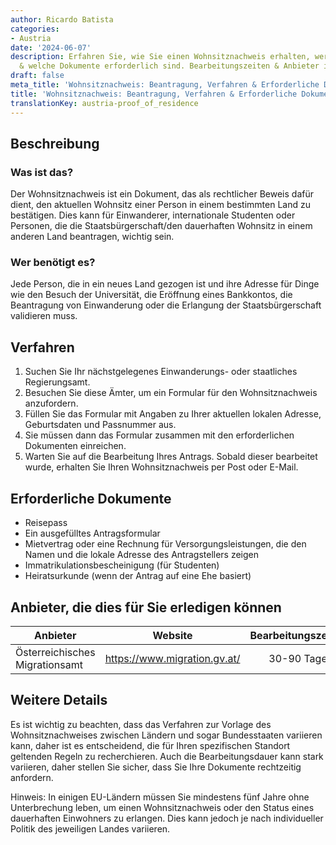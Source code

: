 ```yaml
---
author: Ricardo Batista
categories:
- Austria
date: '2024-06-07'
description: Erfahren Sie, wie Sie einen Wohnsitznachweis erhalten, wer ihn benötigt
  & welche Dokumente erforderlich sind. Bearbeitungszeiten & Anbieter im Überblick.
draft: false
meta_title: 'Wohnsitznachweis: Beantragung, Verfahren & Erforderliche Dokumente'
title: 'Wohnsitznachweis: Beantragung, Verfahren & Erforderliche Dokumente'
translationKey: austria-proof_of_residence
---
```



## Beschreibung
### Was ist das?
Der Wohnsitznachweis ist ein Dokument, das als rechtlicher Beweis dafür dient, den aktuellen Wohnsitz einer Person in einem bestimmten Land zu bestätigen. Dies kann für Einwanderer, internationale Studenten oder Personen, die die Staatsbürgerschaft/den dauerhaften Wohnsitz in einem anderen Land beantragen, wichtig sein.

### Wer benötigt es?
Jede Person, die in ein neues Land gezogen ist und ihre Adresse für Dinge wie den Besuch der Universität, die Eröffnung eines Bankkontos, die Beantragung von Einwanderung oder die Erlangung der Staatsbürgerschaft validieren muss.

## Verfahren
1. Suchen Sie Ihr nächstgelegenes Einwanderungs- oder staatliches Regierungsamt.
2. Besuchen Sie diese Ämter, um ein Formular für den Wohnsitznachweis anzufordern.
3. Füllen Sie das Formular mit Angaben zu Ihrer aktuellen lokalen Adresse, Geburtsdaten und Passnummer aus.
4. Sie müssen dann das Formular zusammen mit den erforderlichen Dokumenten einreichen.
5. Warten Sie auf die Bearbeitung Ihres Antrags. Sobald dieser bearbeitet wurde, erhalten Sie Ihren Wohnsitznachweis per Post oder E-Mail.

## Erforderliche Dokumente
- Reisepass
- Ein ausgefülltes Antragsformular
- Mietvertrag oder eine Rechnung für Versorgungsleistungen, die den Namen und die lokale Adresse des Antragstellers zeigen
- Immatrikulationsbescheinigung (für Studenten)
- Heiratsurkunde (wenn der Antrag auf eine Ehe basiert)

## Anbieter, die dies für Sie erledigen können

| Anbieter           |     Website                      |     Bearbeitungszeiten    |  Kosten      |
| ------------------ | ------------------------ |  :-------------: | :-----: |
| Österreichisches Migrationsamt |  https://www.migration.gv.at/  |      30-90 Tage  |   Variiert  |

## Weitere Details
Es ist wichtig zu beachten, dass das Verfahren zur Vorlage des Wohnsitznachweises zwischen Ländern und sogar Bundesstaaten variieren kann, daher ist es entscheidend, die für Ihren spezifischen Standort geltenden Regeln zu recherchieren. Auch die Bearbeitungsdauer kann stark variieren, daher stellen Sie sicher, dass Sie Ihre Dokumente rechtzeitig anfordern.

Hinweis: In einigen EU-Ländern müssen Sie mindestens fünf Jahre ohne Unterbrechung leben, um einen Wohnsitznachweis oder den Status eines dauerhaften Einwohners zu erlangen. Dies kann jedoch je nach individueller Politik des jeweiligen Landes variieren.